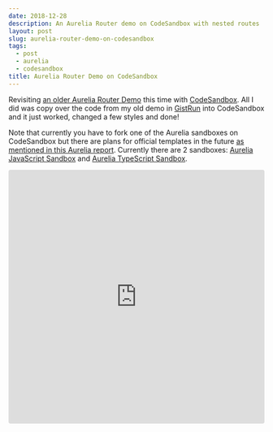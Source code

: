 ```yaml
---
date: 2018-12-28
description: An Aurelia Router demo on CodeSandbox with nested routes
layout: post
slug: aurelia-router-demo-on-codesandbox
tags:
  - post
  - aurelia
  - codesandbox
title: Aurelia Router Demo on CodeSandbox
---
```


Revisiting [an older Aurelia Router Demo](/aurelia/2016/06/12/aurelia-router-demo.html) this time with [CodeSandbox](https://codesandbox.io). All I did was copy over the code from my old demo in [GistRun](https://gist.run/?id=92825f79a9156cd55194b2ba7c8c42df) into CodeSandbox and it just worked, changed a few styles and done!

<p class="note">
    Note that currently you have to fork one of the Aurelia sandboxes on CodeSandbox but there are plans for official templates in the future <a href="https://aurelia.io/blog/2018/11/04/aurelia-2018-q3-report/">as mentioned in this Aurelia report</a>. Currently there are 2 sandboxes: <a href="https://codesandbox.io/s/jnl6q85zq5">Aurelia JavaScript Sandbox</a> and <a href="https://codesandbox.io/s/zw9zjy0683">Aurelia TypeScript Sandbox</a>.
</p>

<iframe title="Aurelia Router Demo on CodeSandbox" src="https://codesandbox.io/embed/mo6llw3xy9?view=preview" style="width:100%; height:500px; border:0; border-radius: 4px; overflow:hidden;" sandbox="allow-modals allow-forms allow-popups allow-scripts allow-same-origin"></iframe>
